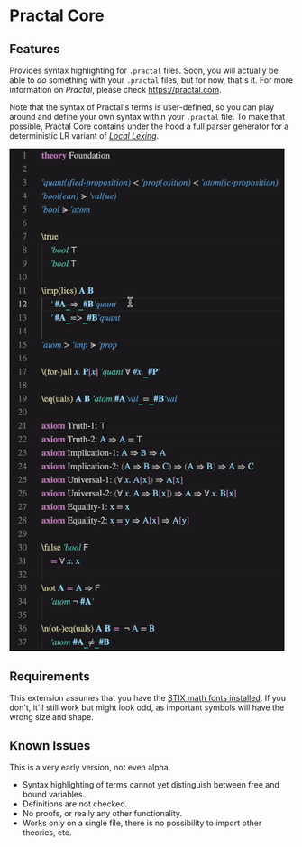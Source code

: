 # Practal Core

## Features

Provides syntax highlighting for `.practal` files. Soon, you will actually be able to *do* something with your `.practal` files, but for now, that's it. For more information on *Practal*, please check 
https://practal.com.

Note that the syntax of Practal's terms is user-defined, so you can play around and define your own syntax within your `.practal` file. To make that possible, Practal Core contains under the hood a full parser generator 
for a deterministic LR variant of [*Local Lexing*](https://obua.com/publications/local-lexing/1/).

<img src="Foundation.gif" alt="Foundation.practal" width="488"/>

## Requirements

This extension assumes that you have the [STIX math fonts installed](https://www.stixfonts.org). If you don't, it'll still work but might look odd, as important symbols will have the wrong size and shape.

## Known Issues

This is a very early version, not even alpha. 

* Syntax highlighting of terms cannot yet distinguish between free and bound variables.
* Definitions are not checked.
* No proofs, or really any other functionality.
* Works only on a single file, there is no possibility to import other theories, etc. 